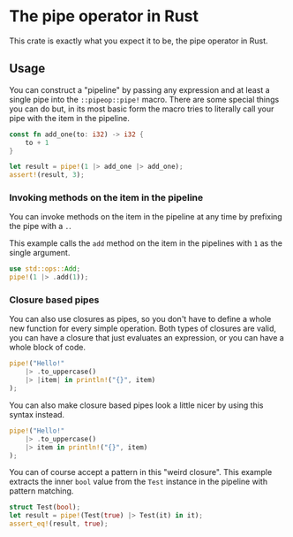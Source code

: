 # The pipe operator in Rust

This crate is exactly what you expect it to be, the pipe operator in Rust.

## Usage

You can construct a "pipeline" by passing any expression and at least a
single pipe into the `::pipeop::pipe!` macro. There are some special things
you can do but, in its most basic form the macro tries to literally call
your pipe with the item in the pipeline.

```rust
const fn add_one(to: i32) -> i32 {
    to + 1
}

let result = pipe!(1 |> add_one |> add_one);
assert!(result, 3);
```

### Invoking methods on the item in the pipeline

You can invoke methods on the item in the pipeline at any time by 
prefixing the pipe with a `.`.

This example calls the `add` method on the item in the pipelines
with `1` as the single argument.

```rust
use std::ops::Add;
pipe!(1 |> .add(1));
```

### Closure based pipes

You can also use closures as pipes, so you don't have to define a
whole new function for every simple operation. Both types of closures are valid, you can have a closure that just
evaluates an expression, or you can have a whole block of code.

```rust
pipe!("Hello!"
    |> .to_uppercase()
    |> |item| in println!("{}", item)
);
```

You can also make closure based pipes look a little nicer
by using this syntax instead.

```rust
pipe!("Hello!"
    |> .to_uppercase()
    |> item in println!("{}", item)
);
```

You can of course accept a pattern in this "weird closure".
This example extracts the inner `bool` value from the
`Test` instance in the pipeline with pattern matching.

```rust
struct Test(bool);
let result = pipe!(Test(true) |> Test(it) in it);
assert_eq!(result, true);
```
